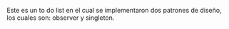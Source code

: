 Este es un to do list en el cual se implementaron dos patrones de diseño, los cuales son: observer y singleton.
